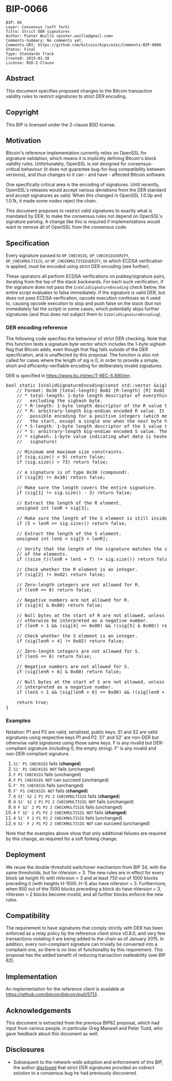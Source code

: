 # BIP-0066

    BIP: 66
    Layer: Consensus (soft fork)
    Title: Strict DER signatures
    Author: Pieter Wuille <pieter.wuille@gmail.com>
    Comments-Summary: No comments yet.
    Comments-URI: https://github.com/bitcoin/bips/wiki/Comments:BIP-0066
    Status: Final
    Type: Standards Track
    Created: 2015-01-10
    License: BSD-2-Clause

## Abstract

This document specifies proposed changes to the Bitcoin transaction validity rules to restrict signatures to strict DER encoding.

## Copyright

This BIP is licensed under the 2-clause BSD license.

## Motivation

Bitcoin's reference implementation currently relies on OpenSSL for signature validation, which means it is implicitly defining Bitcoin's block validity rules.
Unfortunately, OpenSSL is not designed for consensus-critical behaviour (it does not guarantee bug-for-bug compatibility between versions), and thus changes to it can - and have - affected Bitcoin software.

One specifically critical area is the encoding of signatures.
Until recently, OpenSSL's releases would accept various deviations from the DER standard and accept signatures as valid.
When this changed in OpenSSL 1.0.0p and 1.0.1k, it made some nodes reject the chain.

This document proposes to restrict valid signatures to exactly what is mandated by DER, to make the consensus rules not depend on OpenSSL's signature parsing.
A change like this is required if implementations would want to remove all of OpenSSL from the consensus code.

## Specification

Every signature passed to `OP_CHECKSIG`, `OP_CHECKSIGVERIFY`, `OP_CHECKMULTISIG`, or `OP_CHECKMULTISIGVERIFY`, to which ECDSA verification is applied, must be encoded using strict DER encoding (see further).

These operators all perform ECDSA verifications on pubkey/signature pairs, iterating from the top of the stack backwards.
For each such verification, if the signature does not pass the <code>IsValidSignatureEncoding</code> check below, the entire script evaluates to false immediately.
If the signature is valid DER, but does not pass ECDSA verification, opcode execution continues as it used to, causing opcode execution to stop and push false on the stack (but not immediately fail the script) in some cases, which potentially skips further signatures (and thus does not subject them to <code>IsValidSignatureEncoding</code>).

### DER encoding reference

The following code specifies the behaviour of strict DER checking.
Note that this function tests a signature byte vector which includes the 1-byte sighash flag that Bitcoin adds, even though that flag falls outside of the DER specification, and is unaffected by this proposal.
The function is also not called for cases where the length of sig is 0, in order to provide a simple, short and efficiently-verifiable encoding for deliberately invalid signatures.

DER is specified in https://www.itu.int/rec/T-REC-X.690/en .

<pre>
bool static IsValidSignatureEncoding(const std::vector<unsigned char> &sig) {
    // Format: 0x30 [total-length] 0x02 [R-length] [R] 0x02 [S-length] [S] [sighash]
    // * total-length: 1-byte length descriptor of everything that follows,
    //   excluding the sighash byte.
    // * R-length: 1-byte length descriptor of the R value that follows.
    // * R: arbitrary-length big-endian encoded R value. It must use the shortest
    //   possible encoding for a positive integers (which means no null bytes at
    //   the start, except a single one when the next byte has its highest bit set).
    // * S-length: 1-byte length descriptor of the S value that follows.
    // * S: arbitrary-length big-endian encoded S value. The same rules apply.
    // * sighash: 1-byte value indicating what data is hashed (not part of the DER
    //   signature)

    // Minimum and maximum size constraints.
    if (sig.size() < 9) return false;
    if (sig.size() > 73) return false;

    // A signature is of type 0x30 (compound).
    if (sig[0] != 0x30) return false;

    // Make sure the length covers the entire signature.
    if (sig[1] != sig.size() - 3) return false;

    // Extract the length of the R element.
    unsigned int lenR = sig[3];

    // Make sure the length of the S element is still inside the signature.
    if (5 + lenR >= sig.size()) return false;

    // Extract the length of the S element.
    unsigned int lenS = sig[5 + lenR];

    // Verify that the length of the signature matches the sum of the length
    // of the elements.
    if ((size_t)(lenR + lenS + 7) != sig.size()) return false;
 
    // Check whether the R element is an integer.
    if (sig[2] != 0x02) return false;

    // Zero-length integers are not allowed for R.
    if (lenR == 0) return false;

    // Negative numbers are not allowed for R.
    if (sig[4] & 0x80) return false;

    // Null bytes at the start of R are not allowed, unless R would
    // otherwise be interpreted as a negative number.
    if (lenR > 1 && (sig[4] == 0x00) && !(sig[5] & 0x80)) return false;

    // Check whether the S element is an integer.
    if (sig[lenR + 4] != 0x02) return false;

    // Zero-length integers are not allowed for S.
    if (lenS == 0) return false;

    // Negative numbers are not allowed for S.
    if (sig[lenR + 6] & 0x80) return false;

    // Null bytes at the start of S are not allowed, unless S would otherwise be
    // interpreted as a negative number.
    if (lenS > 1 && (sig[lenR + 6] == 0x00) && !(sig[lenR + 7] & 0x80)) return false;

    return true;
}
</pre>

### Examples

Notation: P1 and P2 are valid, serialized, public keys.
S1 and S2 are valid signatures using respective keys P1 and P2.
S1' and S2' are non-DER but otherwise valid signatures using those same keys.
F is any invalid but DER-compliant signature (including 0, the empty string).
F' is any invalid and non-DER-compliant signature.

 1. <code>S1' P1 CHECKSIG</code> fails (<b>changed</b>)
 2. <code>S1' P1 CHECKSIG NOT</code> fails (unchanged)
 3. <code>F P1 CHECKSIG</code> fails (unchanged)
 4. <code>F P1 CHECKSIG NOT</code> can succeed (unchanged)
 5. <code>F' P1 CHECKSIG</code> fails (unchanged)
 6. <code>F' P1 CHECKSIG NOT</code> fails (<b>changed</b>)
 7. <code>0 S1' S2 2 P1 P2 2 CHECKMULTISIG</code> fails (<b>changed</b>)
 8. <code>0 S1' S2 2 P1 P2 2 CHECKMULTISIG NOT</code> fails (unchanged)
 9. <code>0 F S2' 2 P1 P2 2 CHECKMULTISIG</code> fails (unchanged)
 10. <code>0 F S2' 2 P1 P2 2 CHECKMULTISIG NOT</code> fails (<b>changed</b>)
 11. <code>0 S1' F 2 P1 P2 2 CHECKMULTISIG</code> fails (unchanged)
 12. <code>0 S1' F 2 P1 P2 2 CHECKMULTISIG NOT</code> can succeed (unchanged)

Note that the examples above show that only additional failures are required by this change, as required for a soft forking change.

## Deployment

We reuse the double-threshold switchover mechanism from BIP 34, with the same thresholds, but for nVersion = 3.
The new rules are in effect for every block (at height H) with nVersion = 3 and at least 750 out of 1000 blocks preceding it (with heights H-1000..H-1) also have nVersion = 3.
Furthermore, when 950 out of the 1000 blocks preceding a block do have nVersion = 3, nVersion = 2 blocks become invalid, and all further blocks enforce the new rules.

## Compatibility

The requirement to have signatures that comply strictly with DER has been enforced as a relay policy by the reference client since v0.8.0, and very few transactions violating it are being added to the chain as of January 2015.
In addition, every non-compliant signature can trivially be converted into a compliant one, so there is no loss of functionality by this requirement.
This proposal has the added benefit of reducing transaction malleability (see BIP 62).

## Implementation

An implementation for the reference client is available at https://github.com/bitcoin/bitcoin/pull/5713 .

## Acknowledgements

This document is extracted from the previous BIP62 proposal, which had input from various people, in particular Greg Maxwell and Peter Todd, who gave feedback about this document as well.

## Disclosures

* Subsequent to the network-wide adoption and enforcement of this BIP, the author [disclosed](https://lists.linuxfoundation.org/pipermail/bitcoin-dev/2015-July/009697.html) that strict DER signatures provided an indirect solution to a consensus bug he had previously discovered.
